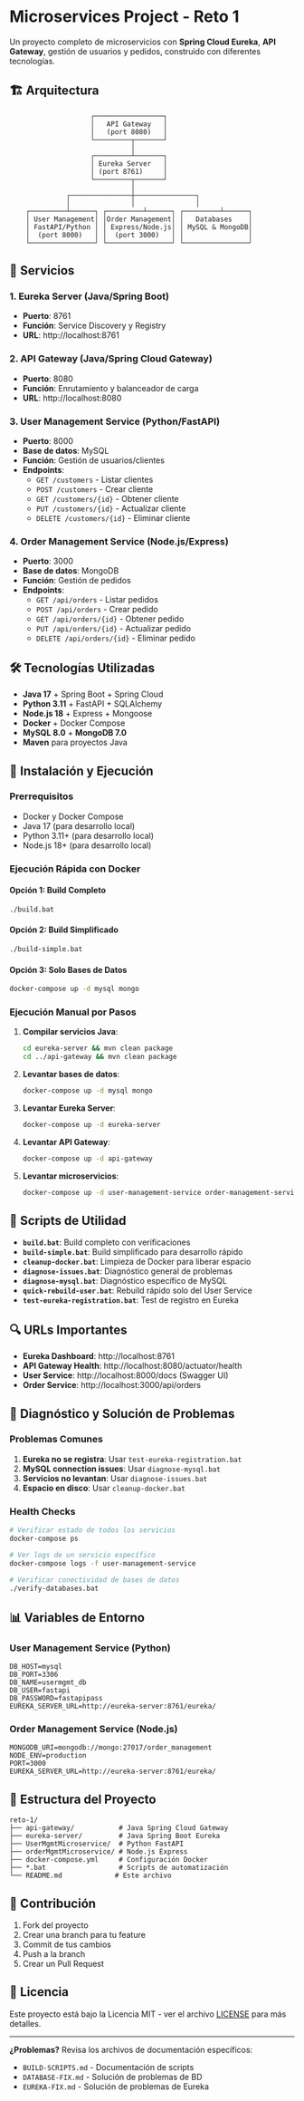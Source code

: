 # Microservices Project - Reto 1

Un proyecto completo de microservicios con **Spring Cloud Eureka**, **API Gateway**, gestión de usuarios y pedidos, construido con diferentes tecnologías.

## 🏗️ Arquitectura

```
                    ┌─────────────────┐
                    │   API Gateway   │
                    │   (port 8080)   │
                    └─────────┬───────┘
                              │
                    ┌─────────┴───────┐
                    │ Eureka Server   │
                    │ (port 8761)     │
                    └─────────┬───────┘
                              │
              ┌───────────────┼───────────────┐
              │               │               │
    ┌─────────┴──────┐ ┌─────────┴──────┐ ┌─────────┴──────┐
    │ User Management│ │Order Management│ │   Databases    │
    │ FastAPI/Python │ │ Express/Node.js│ │ MySQL & MongoDB│
    │  (port 8000)   │ │  (port 3000)   │ │                │
    └────────────────┘ └────────────────┘ └────────────────┘
```

## 🚀 Servicios

### 1. **Eureka Server** (Java/Spring Boot)
- **Puerto**: 8761  
- **Función**: Service Discovery y Registry
- **URL**: http://localhost:8761

### 2. **API Gateway** (Java/Spring Cloud Gateway)
- **Puerto**: 8080
- **Función**: Enrutamiento y balanceador de carga
- **URL**: http://localhost:8080

### 3. **User Management Service** (Python/FastAPI)
- **Puerto**: 8000
- **Base de datos**: MySQL
- **Función**: Gestión de usuarios/clientes
- **Endpoints**:
  - `GET /customers` - Listar clientes
  - `POST /customers` - Crear cliente
  - `GET /customers/{id}` - Obtener cliente
  - `PUT /customers/{id}` - Actualizar cliente
  - `DELETE /customers/{id}` - Eliminar cliente

### 4. **Order Management Service** (Node.js/Express)
- **Puerto**: 3000
- **Base de datos**: MongoDB
- **Función**: Gestión de pedidos
- **Endpoints**:
  - `GET /api/orders` - Listar pedidos
  - `POST /api/orders` - Crear pedido
  - `GET /api/orders/{id}` - Obtener pedido
  - `PUT /api/orders/{id}` - Actualizar pedido
  - `DELETE /api/orders/{id}` - Eliminar pedido

## 🛠️ Tecnologías Utilizadas

- **Java 17** + Spring Boot + Spring Cloud
- **Python 3.11** + FastAPI + SQLAlchemy
- **Node.js 18** + Express + Mongoose
- **Docker** + Docker Compose
- **MySQL 8.0** + **MongoDB 7.0**
- **Maven** para proyectos Java

## 🚀 Instalación y Ejecución

### Prerrequisitos
- Docker y Docker Compose
- Java 17 (para desarrollo local)
- Python 3.11+ (para desarrollo local)
- Node.js 18+ (para desarrollo local)

### Ejecución Rápida con Docker

#### Opción 1: Build Completo
```bash
./build.bat
```

#### Opción 2: Build Simplificado
```bash
./build-simple.bat
```

#### Opción 3: Solo Bases de Datos
```bash
docker-compose up -d mysql mongo
```

### Ejecución Manual por Pasos

1. **Compilar servicios Java**:
   ```bash
   cd eureka-server && mvn clean package
   cd ../api-gateway && mvn clean package
   ```

2. **Levantar bases de datos**:
   ```bash
   docker-compose up -d mysql mongo
   ```

3. **Levantar Eureka Server**:
   ```bash
   docker-compose up -d eureka-server
   ```

4. **Levantar API Gateway**:
   ```bash
   docker-compose up -d api-gateway
   ```

5. **Levantar microservicios**:
   ```bash
   docker-compose up -d user-management-service order-management-service
   ```

## 🔧 Scripts de Utilidad

- **`build.bat`**: Build completo con verificaciones
- **`build-simple.bat`**: Build simplificado para desarrollo rápido
- **`cleanup-docker.bat`**: Limpieza de Docker para liberar espacio
- **`diagnose-issues.bat`**: Diagnóstico general de problemas
- **`diagnose-mysql.bat`**: Diagnóstico específico de MySQL
- **`quick-rebuild-user.bat`**: Rebuild rápido solo del User Service
- **`test-eureka-registration.bat`**: Test de registro en Eureka

## 🔍 URLs Importantes

- **Eureka Dashboard**: http://localhost:8761
- **API Gateway Health**: http://localhost:8080/actuator/health
- **User Service**: http://localhost:8000/docs (Swagger UI)
- **Order Service**: http://localhost:3000/api/orders

## 🐛 Diagnóstico y Solución de Problemas

### Problemas Comunes

1. **Eureka no se registra**: Usar `test-eureka-registration.bat`
2. **MySQL connection issues**: Usar `diagnose-mysql.bat`
3. **Servicios no levantan**: Usar `diagnose-issues.bat`
4. **Espacio en disco**: Usar `cleanup-docker.bat`

### Health Checks
```bash
# Verificar estado de todos los servicios
docker-compose ps

# Ver logs de un servicio específico
docker-compose logs -f user-management-service

# Verificar conectividad de bases de datos
./verify-databases.bat
```

## 📊 Variables de Entorno

### User Management Service (Python)
```env
DB_HOST=mysql
DB_PORT=3306
DB_NAME=usermgmt_db
DB_USER=fastapi
DB_PASSWORD=fastapipass
EUREKA_SERVER_URL=http://eureka-server:8761/eureka/
```

### Order Management Service (Node.js)
```env
MONGODB_URI=mongodb://mongo:27017/order_management
NODE_ENV=production
PORT=3000
EUREKA_SERVER_URL=http://eureka-server:8761/eureka/
```

## 📁 Estructura del Proyecto

```
reto-1/
├── api-gateway/           # Java Spring Cloud Gateway
├── eureka-server/         # Java Spring Boot Eureka
├── UserMgmtMicroservice/  # Python FastAPI
├── orderMgmtMicroservice/ # Node.js Express
├── docker-compose.yml     # Configuración Docker
├── *.bat                  # Scripts de automatización
└── README.md             # Este archivo
```

## 🤝 Contribución

1. Fork del proyecto
2. Crear una branch para tu feature
3. Commit de tus cambios
4. Push a la branch
5. Crear un Pull Request

## 📄 Licencia

Este proyecto está bajo la Licencia MIT - ver el archivo [LICENSE](LICENSE) para más detalles.

---

**¿Problemas?** Revisa los archivos de documentación específicos:
- `BUILD-SCRIPTS.md` - Documentación de scripts
- `DATABASE-FIX.md` - Solución de problemas de BD
- `EUREKA-FIX.md` - Solución de problemas de Eureka